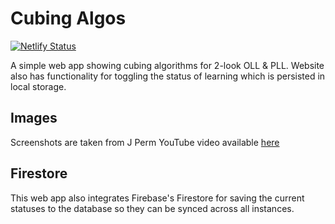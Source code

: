 # Cubing Algos

[![Netlify Status](https://api.netlify.com/api/v1/badges/d78816a7-6f6c-466c-978a-94d0624d5af2/deploy-status)](https://app.netlify.com/sites/cubingalgos/deploys)

A simple web app showing cubing algorithms for 2-look OLL & PLL. Website also has functionality for toggling the status of learning which is persisted in local storage.

## Images

Screenshots are taken from J Perm YouTube video available [here](https://www.youtube.com/playlist?list=PLI24ciRbl8BUHEeOBaLXY4GpaVXSULYp4)

## Firestore

This web app also integrates Firebase's Firestore for saving the current statuses to the database so they can be synced across all instances.
